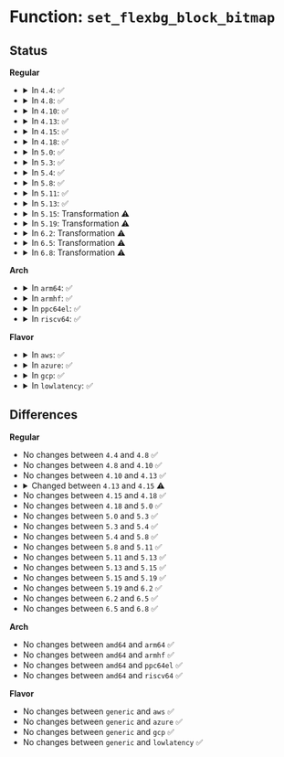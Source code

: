 # Function: <code>set_flexbg_block_bitmap</code>

## Status
<b>Regular</b>
<ul>
<li>
<details>
<summary>In <code>4.4</code>: ✅</summary>

```c
int set_flexbg_block_bitmap(struct super_block *sb, handle_t *handle, struct ext4_new_flex_group_data *flex_gd, ext4_fsblk_t block, ext4_group_t count);
```

**Collision:** Unique Static

**Inline:** No

**Transformation:** False

**Instances:**

```
In fs/ext4/resize.c (ffffffff812bf890)
Location: fs/ext4/resize.c:408
Inline: False
Direct callers:
  - fs/ext4/resize.c:ext4_flex_group_add
  - fs/ext4/resize.c:ext4_flex_group_add
```
**Symbols:**

```
ffffffff812bf890-ffffffff812bfa13: set_flexbg_block_bitmap (STB_LOCAL)
```
</details>
</li>
<li>
<details>
<summary>In <code>4.8</code>: ✅</summary>

```c
int set_flexbg_block_bitmap(struct super_block *sb, handle_t *handle, struct ext4_new_flex_group_data *flex_gd, ext4_fsblk_t block, ext4_group_t count);
```

**Collision:** Unique Static

**Inline:** No

**Transformation:** False

**Instances:**

```
In fs/ext4/resize.c (ffffffff812eede0)
Location: fs/ext4/resize.c:408
Inline: False
Direct callers:
  - fs/ext4/resize.c:ext4_flex_group_add
  - fs/ext4/resize.c:ext4_flex_group_add
```
**Symbols:**

```
ffffffff812eede0-ffffffff812eef63: set_flexbg_block_bitmap (STB_LOCAL)
```
</details>
</li>
<li>
<details>
<summary>In <code>4.10</code>: ✅</summary>

```c
int set_flexbg_block_bitmap(struct super_block *sb, handle_t *handle, struct ext4_new_flex_group_data *flex_gd, ext4_fsblk_t block, ext4_group_t count);
```

**Collision:** Unique Static

**Inline:** No

**Transformation:** False

**Instances:**

```
In fs/ext4/resize.c (ffffffff81304db0)
Location: fs/ext4/resize.c:408
Inline: False
Direct callers:
  - fs/ext4/resize.c:ext4_flex_group_add
  - fs/ext4/resize.c:ext4_flex_group_add
```
**Symbols:**

```
ffffffff81304db0-ffffffff81304f33: set_flexbg_block_bitmap (STB_LOCAL)
```
</details>
</li>
<li>
<details>
<summary>In <code>4.13</code>: ✅</summary>

```c
int set_flexbg_block_bitmap(struct super_block *sb, handle_t *handle, struct ext4_new_flex_group_data *flex_gd, ext4_fsblk_t block, ext4_group_t count);
```

**Collision:** Unique Static

**Inline:** No

**Transformation:** False

**Instances:**

```
In fs/ext4/resize.c (ffffffff81320460)
Location: fs/ext4/resize.c:409
Inline: False
Direct callers:
  - fs/ext4/resize.c:ext4_flex_group_add
  - fs/ext4/resize.c:ext4_flex_group_add
```
**Symbols:**

```
ffffffff81320460-ffffffff813205db: set_flexbg_block_bitmap (STB_LOCAL)
```
</details>
</li>
<li>
<details>
<summary>In <code>4.15</code>: ✅</summary>

```c
int set_flexbg_block_bitmap(struct super_block *sb, handle_t *handle, struct ext4_new_flex_group_data *flex_gd, ext4_fsblk_t first_cluster, ext4_fsblk_t last_cluster);
```

**Collision:** Unique Static

**Inline:** No

**Transformation:** False

**Instances:**

```
In fs/ext4/resize.c (ffffffff81344b30)
Location: fs/ext4/resize.c:419
Inline: False
Direct callers:
  - fs/ext4/resize.c:ext4_flex_group_add
  - fs/ext4/resize.c:ext4_flex_group_add
```
**Symbols:**

```
ffffffff81344b30-ffffffff81344ccd: set_flexbg_block_bitmap (STB_LOCAL)
```
</details>
</li>
<li>
<details>
<summary>In <code>4.18</code>: ✅</summary>

```c
int set_flexbg_block_bitmap(struct super_block *sb, handle_t *handle, struct ext4_new_flex_group_data *flex_gd, ext4_fsblk_t first_cluster, ext4_fsblk_t last_cluster);
```

**Collision:** Unique Static

**Inline:** No

**Transformation:** False

**Instances:**

```
In fs/ext4/resize.c (ffffffff81371de0)
Location: fs/ext4/resize.c:422
Inline: False
Direct callers:
  - fs/ext4/resize.c:ext4_flex_group_add
  - fs/ext4/resize.c:ext4_flex_group_add
```
**Symbols:**

```
ffffffff81371de0-ffffffff81371f7a: set_flexbg_block_bitmap (STB_LOCAL)
```
</details>
</li>
<li>
<details>
<summary>In <code>5.0</code>: ✅</summary>

```c
int set_flexbg_block_bitmap(struct super_block *sb, handle_t *handle, struct ext4_new_flex_group_data *flex_gd, ext4_fsblk_t first_cluster, ext4_fsblk_t last_cluster);
```

**Collision:** Unique Static

**Inline:** No

**Transformation:** False

**Instances:**

```
In fs/ext4/resize.c (ffffffff8138a2c0)
Location: fs/ext4/resize.c:424
Inline: False
Direct callers:
  - fs/ext4/resize.c:ext4_flex_group_add
  - fs/ext4/resize.c:ext4_flex_group_add
```
**Symbols:**

```
ffffffff8138a2c0-ffffffff8138a48c: set_flexbg_block_bitmap (STB_LOCAL)
```
</details>
</li>
<li>
<details>
<summary>In <code>5.3</code>: ✅</summary>

```c
int set_flexbg_block_bitmap(struct super_block *sb, handle_t *handle, struct ext4_new_flex_group_data *flex_gd, ext4_fsblk_t first_cluster, ext4_fsblk_t last_cluster);
```

**Collision:** Unique Static

**Inline:** No

**Transformation:** False

**Instances:**

```
In fs/ext4/resize.c (ffffffff813b5190)
Location: fs/ext4/resize.c:424
Inline: False
Direct callers:
  - fs/ext4/resize.c:setup_new_flex_group_blocks
  - fs/ext4/resize.c:setup_new_flex_group_blocks
```
**Symbols:**

```
ffffffff813b5190-ffffffff813b534d: set_flexbg_block_bitmap (STB_LOCAL)
```
</details>
</li>
<li>
<details>
<summary>In <code>5.4</code>: ✅</summary>

```c
int set_flexbg_block_bitmap(struct super_block *sb, handle_t *handle, struct ext4_new_flex_group_data *flex_gd, ext4_fsblk_t first_cluster, ext4_fsblk_t last_cluster);
```

**Collision:** Unique Static

**Inline:** No

**Transformation:** False

**Instances:**

```
In fs/ext4/resize.c (ffffffff813cdc50)
Location: fs/ext4/resize.c:451
Inline: False
Direct callers:
  - fs/ext4/resize.c:setup_new_flex_group_blocks
  - fs/ext4/resize.c:setup_new_flex_group_blocks
```
**Symbols:**

```
ffffffff813cdc50-ffffffff813cde0d: set_flexbg_block_bitmap (STB_LOCAL)
```
</details>
</li>
<li>
<details>
<summary>In <code>5.8</code>: ✅</summary>

```c
int set_flexbg_block_bitmap(struct super_block *sb, handle_t *handle, struct ext4_new_flex_group_data *flex_gd, ext4_fsblk_t first_cluster, ext4_fsblk_t last_cluster);
```

**Collision:** Unique Static

**Inline:** No

**Transformation:** False

**Instances:**

```
In fs/ext4/resize.c (ffffffff8141a040)
Location: fs/ext4/resize.c:433
Inline: False
Direct callers:
  - fs/ext4/resize.c:setup_new_flex_group_blocks
  - fs/ext4/resize.c:setup_new_flex_group_blocks
```
**Symbols:**

```
ffffffff8141a040-ffffffff8141a24b: set_flexbg_block_bitmap (STB_LOCAL)
```
</details>
</li>
<li>
<details>
<summary>In <code>5.11</code>: ✅</summary>

```c
int set_flexbg_block_bitmap(struct super_block *sb, handle_t *handle, struct ext4_new_flex_group_data *flex_gd, ext4_fsblk_t first_cluster, ext4_fsblk_t last_cluster);
```

**Collision:** Unique Static

**Inline:** No

**Transformation:** False

**Instances:**

```
In fs/ext4/resize.c (ffffffff8142dd50)
Location: fs/ext4/resize.c:433
Inline: False
Direct callers:
  - fs/ext4/resize.c:setup_new_flex_group_blocks
  - fs/ext4/resize.c:setup_new_flex_group_blocks
```
**Symbols:**

```
ffffffff8142dd50-ffffffff8142df5b: set_flexbg_block_bitmap (STB_LOCAL)
```
</details>
</li>
<li>
<details>
<summary>In <code>5.13</code>: ✅</summary>

```c
int set_flexbg_block_bitmap(struct super_block *sb, handle_t *handle, struct ext4_new_flex_group_data *flex_gd, ext4_fsblk_t first_cluster, ext4_fsblk_t last_cluster);
```

**Collision:** Unique Static

**Inline:** No

**Transformation:** False

**Instances:**

```
In fs/ext4/resize.c (ffffffff81434a10)
Location: fs/ext4/resize.c:433
Inline: False
Direct callers:
  - fs/ext4/resize.c:setup_new_flex_group_blocks
  - fs/ext4/resize.c:setup_new_flex_group_blocks
```
**Symbols:**

```
ffffffff81434a10-ffffffff81434c18: set_flexbg_block_bitmap (STB_LOCAL)
```
</details>
</li>
<li>
<details>
<summary>In <code>5.15</code>: Transformation ⚠️</summary>

```c
int set_flexbg_block_bitmap(struct super_block *sb, handle_t *handle, struct ext4_new_flex_group_data *flex_gd, ext4_fsblk_t first_cluster, ext4_fsblk_t last_cluster);
```

**Collision:** Unique Static

**Inline:** No

**Transformation:** True

**Instances:**

```
In fs/ext4/resize.c (0)
Location: fs/ext4/resize.c:439
Inline: False
Direct callers:
  - fs/ext4/resize.c:setup_new_flex_group_blocks
  - fs/ext4/resize.c:setup_new_flex_group_blocks
```
**Symbols:**

```
ffffffff81488480-ffffffff814886a3: set_flexbg_block_bitmap (STB_LOCAL)
ffffffff81ccd0f3-ffffffff81ccd138: set_flexbg_block_bitmap.cold (STB_LOCAL)
```
</details>
</li>
<li>
<details>
<summary>In <code>5.19</code>: Transformation ⚠️</summary>

```c
int set_flexbg_block_bitmap(struct super_block *sb, handle_t *handle, struct ext4_new_flex_group_data *flex_gd, ext4_fsblk_t first_cluster, ext4_fsblk_t last_cluster);
```

**Collision:** Unique Static

**Inline:** No

**Transformation:** True

**Instances:**

```
In fs/ext4/resize.c (0)
Location: fs/ext4/resize.c:450
Inline: False
Direct callers:
  - fs/ext4/resize.c:setup_new_flex_group_blocks
  - fs/ext4/resize.c:setup_new_flex_group_blocks
```
**Symbols:**

```
ffffffff8150bee0-ffffffff8150c165: set_flexbg_block_bitmap (STB_LOCAL)
ffffffff81e8002e-ffffffff81e80073: set_flexbg_block_bitmap.cold (STB_LOCAL)
```
</details>
</li>
<li>
<details>
<summary>In <code>6.2</code>: Transformation ⚠️</summary>

```c
int set_flexbg_block_bitmap(struct super_block *sb, handle_t *handle, struct ext4_new_flex_group_data *flex_gd, ext4_fsblk_t first_cluster, ext4_fsblk_t last_cluster);
```

**Collision:** Unique Static

**Inline:** No

**Transformation:** True

**Instances:**

```
In fs/ext4/resize.c (0)
Location: fs/ext4/resize.c:453
Inline: False
Direct callers:
  - fs/ext4/resize.c:setup_new_flex_group_blocks
  - fs/ext4/resize.c:setup_new_flex_group_blocks
```
**Symbols:**

```
ffffffff815a6bd0-ffffffff815a6e55: set_flexbg_block_bitmap (STB_LOCAL)
ffffffff820704c8-ffffffff8207050d: set_flexbg_block_bitmap.cold (STB_LOCAL)
```
</details>
</li>
<li>
<details>
<summary>In <code>6.5</code>: Transformation ⚠️</summary>

```c
int set_flexbg_block_bitmap(struct super_block *sb, handle_t *handle, struct ext4_new_flex_group_data *flex_gd, ext4_fsblk_t first_cluster, ext4_fsblk_t last_cluster);
```

**Collision:** Unique Static

**Inline:** No

**Transformation:** True

**Instances:**

```
In fs/ext4/resize.c (0)
Location: fs/ext4/resize.c:453
Inline: False
Direct callers:
  - fs/ext4/resize.c:setup_new_flex_group_blocks
  - fs/ext4/resize.c:setup_new_flex_group_blocks
```
**Symbols:**

```
ffffffff815dd470-ffffffff815dd6f5: set_flexbg_block_bitmap (STB_LOCAL)
ffffffff820f019e-ffffffff820f01e3: set_flexbg_block_bitmap.cold (STB_LOCAL)
```
</details>
</li>
<li>
<details>
<summary>In <code>6.8</code>: Transformation ⚠️</summary>

```c
int set_flexbg_block_bitmap(struct super_block *sb, handle_t *handle, struct ext4_new_flex_group_data *flex_gd, ext4_fsblk_t first_cluster, ext4_fsblk_t last_cluster);
```

**Collision:** Unique Static

**Inline:** No

**Transformation:** True

**Instances:**

```
In fs/ext4/resize.c (0)
Location: fs/ext4/resize.c:458
Inline: False
Direct callers:
  - fs/ext4/resize.c:setup_new_flex_group_blocks
  - fs/ext4/resize.c:setup_new_flex_group_blocks
```
**Symbols:**

```
ffffffff81615ea0-ffffffff81616134: set_flexbg_block_bitmap (STB_LOCAL)
ffffffff821cd399-ffffffff821cd3de: set_flexbg_block_bitmap.cold (STB_LOCAL)
```
</details>
</li>
</ul>
<b>Arch</b>
<ul>
<li>
<details>
<summary>In <code>arm64</code>: ✅</summary>

```c
int set_flexbg_block_bitmap(struct super_block *sb, handle_t *handle, struct ext4_new_flex_group_data *flex_gd, ext4_fsblk_t first_cluster, ext4_fsblk_t last_cluster);
```

**Collision:** Unique Static

**Inline:** No

**Transformation:** False

**Instances:**

```
In fs/ext4/resize.c (ffff8000104a5eb8)
Location: fs/ext4/resize.c:451
Inline: False
Direct callers:
  - fs/ext4/resize.c:setup_new_flex_group_blocks
  - fs/ext4/resize.c:setup_new_flex_group_blocks
```
**Symbols:**

```
ffff8000104a5eb8-ffff8000104a6084: set_flexbg_block_bitmap (STB_LOCAL)
```
</details>
</li>
<li>
<details>
<summary>In <code>armhf</code>: ✅</summary>

```c
int set_flexbg_block_bitmap(struct super_block *sb, handle_t *handle, struct ext4_new_flex_group_data *flex_gd, ext4_fsblk_t first_cluster, ext4_fsblk_t last_cluster);
```

**Collision:** Unique Static

**Inline:** No

**Transformation:** False

**Instances:**

```
In fs/ext4/resize.c (c0667edc)
Location: fs/ext4/resize.c:451
Inline: False
Direct callers:
  - fs/ext4/resize.c:setup_new_flex_group_blocks
  - fs/ext4/resize.c:setup_new_flex_group_blocks
```
**Symbols:**

```
c0667edc-c06680d4: set_flexbg_block_bitmap (STB_LOCAL)
```
</details>
</li>
<li>
<details>
<summary>In <code>ppc64el</code>: ✅</summary>

```c
int set_flexbg_block_bitmap(struct super_block *sb, handle_t *handle, struct ext4_new_flex_group_data *flex_gd, ext4_fsblk_t first_cluster, ext4_fsblk_t last_cluster);
```

**Collision:** Unique Static

**Inline:** No

**Transformation:** False

**Instances:**

```
In fs/ext4/resize.c (c0000000005d3ba0)
Location: fs/ext4/resize.c:451
Inline: False
Direct callers:
  - fs/ext4/resize.c:setup_new_flex_group_blocks
  - fs/ext4/resize.c:setup_new_flex_group_blocks
```
**Symbols:**

```
c0000000005d3ba0-c0000000005d3e3c: set_flexbg_block_bitmap (STB_LOCAL)
```
</details>
</li>
<li>
<details>
<summary>In <code>riscv64</code>: ✅</summary>

```c
int set_flexbg_block_bitmap(struct super_block *sb, handle_t *handle, struct ext4_new_flex_group_data *flex_gd, ext4_fsblk_t first_cluster, ext4_fsblk_t last_cluster);
```

**Collision:** Unique Static

**Inline:** No

**Transformation:** False

**Instances:**

```
In fs/ext4/resize.c (ffffffe0003271cc)
Location: fs/ext4/resize.c:451
Inline: False
Direct callers:
  - fs/ext4/resize.c:setup_new_flex_group_blocks
  - fs/ext4/resize.c:setup_new_flex_group_blocks
```
**Symbols:**

```
ffffffe0003271cc-ffffffe000327368: set_flexbg_block_bitmap (STB_LOCAL)
```
</details>
</li>
</ul>
<b>Flavor</b>
<ul>
<li>
<details>
<summary>In <code>aws</code>: ✅</summary>

```c
int set_flexbg_block_bitmap(struct super_block *sb, handle_t *handle, struct ext4_new_flex_group_data *flex_gd, ext4_fsblk_t first_cluster, ext4_fsblk_t last_cluster);
```

**Collision:** Unique Static

**Inline:** No

**Transformation:** False

**Instances:**

```
In fs/ext4/resize.c (ffffffff813c6230)
Location: fs/ext4/resize.c:451
Inline: False
Direct callers:
  - fs/ext4/resize.c:setup_new_flex_group_blocks
  - fs/ext4/resize.c:setup_new_flex_group_blocks
```
**Symbols:**

```
ffffffff813c6230-ffffffff813c63ed: set_flexbg_block_bitmap (STB_LOCAL)
```
</details>
</li>
<li>
<details>
<summary>In <code>azure</code>: ✅</summary>

```c
int set_flexbg_block_bitmap(struct super_block *sb, handle_t *handle, struct ext4_new_flex_group_data *flex_gd, ext4_fsblk_t first_cluster, ext4_fsblk_t last_cluster);
```

**Collision:** Unique Static

**Inline:** No

**Transformation:** False

**Instances:**

```
In fs/ext4/resize.c (ffffffff813b6cb0)
Location: fs/ext4/resize.c:451
Inline: False
Direct callers:
  - fs/ext4/resize.c:setup_new_flex_group_blocks
  - fs/ext4/resize.c:setup_new_flex_group_blocks
```
**Symbols:**

```
ffffffff813b6cb0-ffffffff813b6e6d: set_flexbg_block_bitmap (STB_LOCAL)
```
</details>
</li>
<li>
<details>
<summary>In <code>gcp</code>: ✅</summary>

```c
int set_flexbg_block_bitmap(struct super_block *sb, handle_t *handle, struct ext4_new_flex_group_data *flex_gd, ext4_fsblk_t first_cluster, ext4_fsblk_t last_cluster);
```

**Collision:** Unique Static

**Inline:** No

**Transformation:** False

**Instances:**

```
In fs/ext4/resize.c (ffffffff813c36c0)
Location: fs/ext4/resize.c:451
Inline: False
Direct callers:
  - fs/ext4/resize.c:setup_new_flex_group_blocks
  - fs/ext4/resize.c:setup_new_flex_group_blocks
```
**Symbols:**

```
ffffffff813c36c0-ffffffff813c387d: set_flexbg_block_bitmap (STB_LOCAL)
```
</details>
</li>
<li>
<details>
<summary>In <code>lowlatency</code>: ✅</summary>

```c
int set_flexbg_block_bitmap(struct super_block *sb, handle_t *handle, struct ext4_new_flex_group_data *flex_gd, ext4_fsblk_t first_cluster, ext4_fsblk_t last_cluster);
```

**Collision:** Unique Static

**Inline:** No

**Transformation:** False

**Instances:**

```
In fs/ext4/resize.c (ffffffff813d8870)
Location: fs/ext4/resize.c:451
Inline: False
Direct callers:
  - fs/ext4/resize.c:setup_new_flex_group_blocks
  - fs/ext4/resize.c:setup_new_flex_group_blocks
```
**Symbols:**

```
ffffffff813d8870-ffffffff813d8a2d: set_flexbg_block_bitmap (STB_LOCAL)
```
</details>
</li>
</ul>

## Differences
<b>Regular</b>
<ul>
<li>
No changes between <code>4.4</code> and <code>4.8</code> ✅
</li>
<li>
No changes between <code>4.8</code> and <code>4.10</code> ✅
</li>
<li>
No changes between <code>4.10</code> and <code>4.13</code> ✅
</li>
<li>
<details>
<summary>Changed between <code>4.13</code> and <code>4.15</code> ⚠️</summary>
<ul>
<li>
<b>Param added. </b>
<code>ext4_fsblk_t first_cluster</code>
</li>
<li>
<b>Param added. </b>
<code>ext4_fsblk_t last_cluster</code>
</li>
<li>
<b>Param removed. </b>
<code>ext4_fsblk_t block</code>
</li>
<li>
<b>Param removed. </b>
<code>ext4_group_t count</code>
</li>
</ul>
</details>
</li>
<li>
No changes between <code>4.15</code> and <code>4.18</code> ✅
</li>
<li>
No changes between <code>4.18</code> and <code>5.0</code> ✅
</li>
<li>
No changes between <code>5.0</code> and <code>5.3</code> ✅
</li>
<li>
No changes between <code>5.3</code> and <code>5.4</code> ✅
</li>
<li>
No changes between <code>5.4</code> and <code>5.8</code> ✅
</li>
<li>
No changes between <code>5.8</code> and <code>5.11</code> ✅
</li>
<li>
No changes between <code>5.11</code> and <code>5.13</code> ✅
</li>
<li>
No changes between <code>5.13</code> and <code>5.15</code> ✅
</li>
<li>
No changes between <code>5.15</code> and <code>5.19</code> ✅
</li>
<li>
No changes between <code>5.19</code> and <code>6.2</code> ✅
</li>
<li>
No changes between <code>6.2</code> and <code>6.5</code> ✅
</li>
<li>
No changes between <code>6.5</code> and <code>6.8</code> ✅
</li>
</ul>
<b>Arch</b>
<ul>
<li>
No changes between <code>amd64</code> and <code>arm64</code> ✅
</li>
<li>
No changes between <code>amd64</code> and <code>armhf</code> ✅
</li>
<li>
No changes between <code>amd64</code> and <code>ppc64el</code> ✅
</li>
<li>
No changes between <code>amd64</code> and <code>riscv64</code> ✅
</li>
</ul>
<b>Flavor</b>
<ul>
<li>
No changes between <code>generic</code> and <code>aws</code> ✅
</li>
<li>
No changes between <code>generic</code> and <code>azure</code> ✅
</li>
<li>
No changes between <code>generic</code> and <code>gcp</code> ✅
</li>
<li>
No changes between <code>generic</code> and <code>lowlatency</code> ✅
</li>
</ul>
